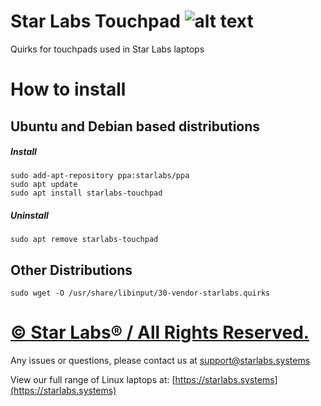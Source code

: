# Star Labs Touchpad ![alt text](https://cdn.shopify.com/s/files/1/2059/5897/files/Star_50x.png?v=1513954416 "Star Labs Systems")

Quirks for touchpads used in Star Labs laptops

# How to install
## Ubuntu and Debian based distributions
##### Install
```
sudo add-apt-repository ppa:starlabs/ppa
sudo apt update
sudo apt install starlabs-touchpad
```
##### Uninstall
```
sudo apt remove starlabs-touchpad
```


## Other Distributions
```
sudo wget -O /usr/share/libinput/30-vendor-starlabs.quirks
```


# [© Star Labs® / All Rights Reserved.](https://starlabs.systems)
Any issues or questions, please contact us at [support@starlabs.systems](mailto:supportstarlabs.systems)

View our full range of Linux laptops at: [https://starlabs.systems](https://starlabs.systems)


